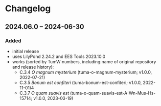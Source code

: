 # Changelog

## 2024.06.0 – 2024-06-30

### Added

- initial release
- uses LilyPond 2.24.2 and EES Tools 2023.10.0
- works (sorted by TumW numbers, including name of original repository and release history):
  - C.3.4 *O magnum mysterium* (tuma-o-magnum-mysterium; v1.0.0, 2022-07-21)
  - C.3.5 *Bonum est confiteri* (tuma-bonum-est-confiteri; v1.0.0, 2022-11-01)4
  - C.3.7 *O quam suavis est* (tuma-o-quam-suavis-est-A-Wn-Mus-Hs-15714; v1.0.0, 2023-03-19)
